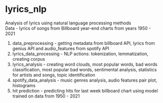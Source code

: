 # lyrics_nlp

Analysis of lyrics using natural language processing methods\
Data - lyrics of songs from Billboard year-end charts from years 1950 - 2021
1. data_preprocessing - getting metadata from billboard API, lyrics from genius API and audio_features from spotify API
2. lyrics_data_processing - NLP actions: tokenization, lemmatization, creating corpus
3. lyrics_analysis - creating word clouds, most popular words, bad words classification, most popular bad words, sentimental analysis, statistics for artists and songs, topic identification
4. spotify_data_analysis - music genres analysis, audio features pair plot, histograms
5. hit prediction - predicting hits for last week billboard chart using model trained on data from 1950 - 2021